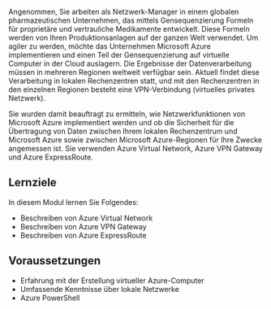 Angenommen, Sie arbeiten als Netzwerk-Manager in einem globalen pharmazeutischen Unternehmen, das mittels Gensequenzierung Formeln für proprietäre und vertrauliche Medikamente entwickelt. Diese Formeln werden von Ihren Produktionsanlagen auf der ganzen Welt verwendet. Um agiler zu werden, möchte das Unternehmen Microsoft Azure implementieren und einen Teil der Gensequenzierung auf virtuelle Computer in der Cloud auslagern. Die Ergebnisse der Datenverarbeitung müssen in mehreren Regionen weltweit verfügbar sein. Aktuell findet diese Verarbeitung in lokalen Rechenzentren statt, und mit den Rechenzentren in den einzelnen Regionen besteht eine VPN-Verbindung (virtuelles privates Netzwerk).

Sie wurden damit beauftragt zu ermitteln, wie Netzwerkfunktionen von Microsoft Azure implementiert werden und ob die Sicherheit für die Übertragung von Daten zwischen Ihrem lokalen Rechenzentrum und Microsoft Azure sowie zwischen Microsoft Azure-Regionen für Ihre Zwecke angemessen ist. Sie verwenden Azure Virtual Network, Azure VPN Gateway und Azure ExpressRoute.

## <a name="learning-objectives"></a>Lernziele

In diesem Modul lernen Sie Folgendes:

- Beschreiben von Azure Virtual Network
- Beschreiben von Azure VPN Gateway
- Beschreiben von Azure ExpressRoute

## <a name="prerequisites"></a>Voraussetzungen

- Erfahrung mit der Erstellung virtueller Azure-Computer
- Umfassende Kenntnisse über lokale Netzwerke
- Azure PowerShell
